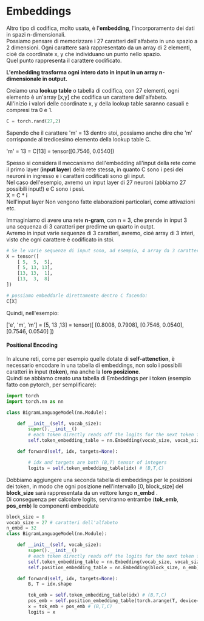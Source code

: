 # Embeddings
Altro tipo di codifica, molto usata, è l'**embedding**, l'incorporamento dei dati in spazi n-dimensionali.  
Possiamo pensare di memorizzare i 27 caratteri dell'alfabeto in uno spazio a 2 dimensioni. Ogni carattere sarà rappresentato
da un array di 2 elementi, cioè da coordinate x, y che individuano un punto nello spazio.  
Quel punto rappresenta il carattere codificato.  

**L'embedding trasforma ogni intero dato in input in un array n-dimensionale in output.**  

Creiamo una **lookup table** o tabella di codifica, con 27 elementi, ogni elemento è un'array [x,y] che codifica un carattere
dell'alfabeto.  
All'inizio i valori delle coordinate x, y della lookup table saranno casuali e compresi tra 0 e 1.

```py
C = torch.rand(27,2)
```
Sapendo che il carattere 'm' = 13 dentro stoi, possiamo anche dire che 'm' corrisponde al tredicesimo elemento della lookup table C.  

'm' = 13 = C[13] = tensor([0.7546, 0.0540])


Spesso si considera il meccanismo dell'embedding all'input della rete come il primo layer (**input layer**) della rete stessa,
in quanto C sono i pesi dei neuroni in ingresso e i caratteri codificati sono gli input.  
Nel caso dell'esempio, avremo un input layer di 27 neuroni (abbiamo 27 possibili input!) e C sono i pesi.  
X = C * i  
Nell'input layer Non vengono fatte elaborazioni particolari, come attivazioni etc.  


Immaginiamo di avere una rete **n-gram**, con n = 3, che prende in input 3 una sequenza di 3 caratteri per predirne un quarto in
outpt.  
Avremo in input varie sequenze di 3 caratteri, avremo, cioè array di 3 interi, visto che ogni carattere è codificato
in stoi.  
 
```py
# Se le varie sequenze di input sono, ad esempio, 4 array da 3 caratteri ciascuno:
X = tensor([
    [ 5,  5,  5],
    [ 5, 13, 13],
    [13, 13,  1],
    [13,  3,  8]
])

# possiamo embeddarle direttamente dentro C facendo:
C[X]

```
Quindi, nell'esempio:  

['e', 'm', 'm'] = [5, 13 ,13] = tensor([ [0.8008, 0.7908], [0.7546, 0.0540], [0.7546, 0.0540] ])  


#### Positional Encoding 
In alcune reti, come per esempio quelle dotate di **self-attenction**, è necessario encodare in una tabella di embeddings, non solo i possibili caratteri in input (**token**), ma anche la **loro posizione**.  
Quindi se abbiamo creato una tabella di Embeddings per i token (esempio fatto con pytorch, per semplificare):  
```py 
import torch
import torch.nn as nn

class BigramLanguageModel(nn.Module):

    def __init__(self, vocab_size):
        super().__init__()
        # each token directly reads off the logits for the next token from a lookup table
        self.token_embedding_table = nn.Embedding(vocab_size, vocab_size)

    def forward(self, idx, targets=None):

        # idx and targets are both (B,T) tensor of integers
        logits = self.token_embedding_table(idx) # (B,T,C)
```

Dobbiamo aggiungere una seconda tabella di embeddings per le posizioni dei token, 
in modo che ogni posizione nell'intervallo [0, block_size] del **block_size** sarà rappresentata
da un vettore lungo **n_embd** .  
Di conseguenza per calcolare logits, serviranno entrambe (**tok_emb**, **pos_emb**) le componenti embeddate

```py 
block_size = 8
vocab_size = 27 # caratteri dell'alfabeto
n_embd = 32
class BigramLanguageModel(nn.Module):

    def __init__(self, vocab_size):
        super().__init__()
        # each token directly reads off the logits for the next token from a lookup table
        self.token_embedding_table = nn.Embedding(vocab_size, vocab_size)
        self.position_embedding_table = nn.Embedding(block_size, n_emb)

    def forward(self, idx, targets=None):
        B, T = idx.shape

        tok_emb = self.token_embedding_table(idx) # (B,T,C)
        pos_emb = self.position_embedding_table(torch.arange(T, device=device)) # (T, C)
        x = tok_emb + pos_emb # (B,T,C)
        logits = x
```



